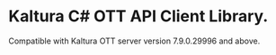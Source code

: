 # Kaltura C# OTT API Client Library.
Compatible with Kaltura OTT server version 7.9.0.29996 and above.
